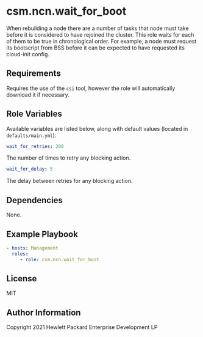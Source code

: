 csm.ncn.wait_for_boot
=========

When rebuilding a node there are a number of tasks that node must take before it is considered to have rejoined the 
cluster. This role waits for each of them to be true in chronological order. For example, a node must request its 
bootscript from BSS before it can be expected to have requested its cloud-init config. 

Requirements
------------

Requires the use of the `csi` tool, however the role will automatically download it if necessary.

Role Variables
--------------

Available variables are listed below, along with default values (located in `defaults/main.yml`):

```yaml
wait_for_retries: 200
```

The number of times to retry any blocking action.

```yaml
wait_for_delay: 5
```

The delay between retries for any blocking action.

Dependencies
------------

None.

Example Playbook
----------------

```yaml
- hosts: Management
  roles:
     - role: csm.ncn.wait_for_boot
```

License
-------

MIT

Author Information
------------------

Copyright 2021 Hewlett Packard Enterprise Development LP
